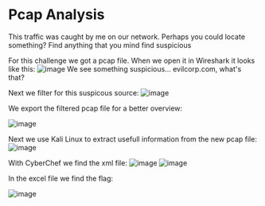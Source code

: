 # Pcap Analysis

This traffic was caught by me on our network. Perhaps you could locate something?
Find anything that you mind find suspicious

For this challenge we got a pcap file.
When we open it in Wireshark it looks like this:
![image](https://github.com/CTF-Citadel/challenges/assets/113849651/a96d864c-4397-41e5-9806-148513a531af)
We see something suspicious... evilcorp.com, what's that?

Next we filter for this suspicous source:
![image](https://github.com/CTF-Citadel/challenges/assets/113849651/054782c6-9d06-4c2f-9115-083eb1826739)

We export the filtered pcap file for a better overview:

![image](https://github.com/CTF-Citadel/challenges/assets/113849651/4fae5684-4cd0-44a5-8e74-66c5625d0962)

Next we use Kali Linux to extract usefull information from the new pcap file:
![image](https://github.com/CTF-Citadel/challenges/assets/113849651/616fd7bc-46d4-4a40-9e34-cb022f3bb27d)

With CyberChef we find the xml file:
![image](https://github.com/CTF-Citadel/challenges/assets/113849651/34089662-73b2-43ba-966e-03f78b039cb0)
![image](https://github.com/CTF-Citadel/challenges/assets/113849651/7adf3f8f-488f-419d-ab26-e7df3a8967b4)

In the excel file we find the flag:

![image](https://github.com/CTF-Citadel/challenges/assets/113849651/a24fde01-273d-4087-b64e-4693f2e5dd81)
